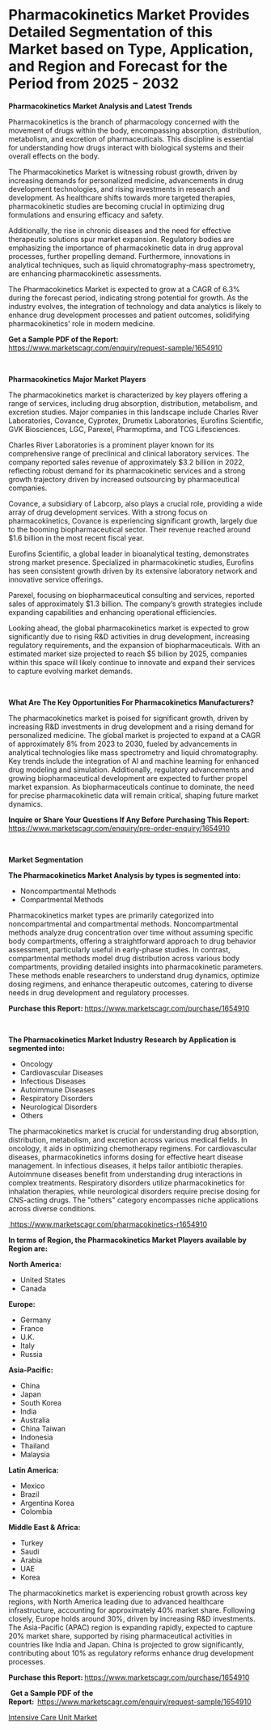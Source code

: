 <p><h1>Pharmacokinetics Market Provides Detailed Segmentation of this Market based on Type, Application, and Region and Forecast for the Period from 2025 - 2032</h1></p><p><strong>Pharmacokinetics Market Analysis and Latest Trends</strong></p>
<p><p>Pharmacokinetics is the branch of pharmacology concerned with the movement of drugs within the body, encompassing absorption, distribution, metabolism, and excretion of pharmaceuticals. This discipline is essential for understanding how drugs interact with biological systems and their overall effects on the body.</p><p>The Pharmacokinetics Market is witnessing robust growth, driven by increasing demands for personalized medicine, advancements in drug development technologies, and rising investments in research and development. As healthcare shifts towards more targeted therapies, pharmacokinetic studies are becoming crucial in optimizing drug formulations and ensuring efficacy and safety.</p><p>Additionally, the rise in chronic diseases and the need for effective therapeutic solutions spur market expansion. Regulatory bodies are emphasizing the importance of pharmacokinetic data in drug approval processes, further propelling demand. Furthermore, innovations in analytical techniques, such as liquid chromatography-mass spectrometry, are enhancing pharmacokinetic assessments.</p><p>The Pharmacokinetics Market is expected to grow at a CAGR of 6.3% during the forecast period, indicating strong potential for growth. As the industry evolves, the integration of technology and data analytics is likely to enhance drug development processes and patient outcomes, solidifying pharmacokinetics' role in modern medicine.</p></p>
<p><strong>Get a Sample PDF of the Report:&nbsp;</strong> <a href="https://www.marketscagr.com/enquiry/request-sample/1654910?utm_campaign=3201&utm_medium=2&utm_source=Github&utm_content=ia&utm_term=07032025&utm_id=pharmacokinetics">https://www.marketscagr.com/enquiry/request-sample/1654910</a></p>
<p>&nbsp;</p>
<p><strong>Pharmacokinetics Major Market Players</strong></p>
<p><p>The pharmacokinetics market is characterized by key players offering a range of services, including drug absorption, distribution, metabolism, and excretion studies. Major companies in this landscape include Charles River Laboratories, Covance, Cyprotex, Drumetix Laboratories, Eurofins Scientific, GVK Biosciences, LGC, Parexel, Pharmoptima, and TCG Lifesciences.</p><p>Charles River Laboratories is a prominent player known for its comprehensive range of preclinical and clinical laboratory services. The company reported sales revenue of approximately $3.2 billion in 2022, reflecting robust demand for its pharmacokinetic services and a strong growth trajectory driven by increased outsourcing by pharmaceutical companies.</p><p>Covance, a subsidiary of Labcorp, also plays a crucial role, providing a wide array of drug development services. With a strong focus on pharmacokinetics, Covance is experiencing significant growth, largely due to the booming biopharmaceutical sector. Their revenue reached around $1.6 billion in the most recent fiscal year.</p><p>Eurofins Scientific, a global leader in bioanalytical testing, demonstrates strong market presence. Specialized in pharmacokinetic studies, Eurofins has seen consistent growth driven by its extensive laboratory network and innovative service offerings.</p><p>Parexel, focusing on biopharmaceutical consulting and services, reported sales of approximately $1.3 billion. The company’s growth strategies include expanding capabilities and enhancing operational efficiencies.</p><p>Looking ahead, the global pharmacokinetics market is expected to grow significantly due to rising R&D activities in drug development, increasing regulatory requirements, and the expansion of biopharmaceuticals. With an estimated market size projected to reach $5 billion by 2025, companies within this space will likely continue to innovate and expand their services to capture evolving market demands.</p></p>
<p>&nbsp;</p>
<p><strong>What Are The Key Opportunities For Pharmacokinetics Manufacturers?</strong></p>
<p><p>The pharmacokinetics market is poised for significant growth, driven by increasing R&D investments in drug development and a rising demand for personalized medicine. The global market is projected to expand at a CAGR of approximately 8% from 2023 to 2030, fueled by advancements in analytical technologies like mass spectrometry and liquid chromatography. Key trends include the integration of AI and machine learning for enhanced drug modeling and simulation. Additionally, regulatory advancements and growing biopharmaceutical development are expected to further propel market expansion. As biopharmaceuticals continue to dominate, the need for precise pharmacokinetic data will remain critical, shaping future market dynamics.</p></p>
<p><strong>Inquire or Share Your Questions If Any Before Purchasing This Report:</strong> <a href="https://www.marketscagr.com/enquiry/pre-order-enquiry/1654910?utm_campaign=3201&utm_medium=2&utm_source=Github&utm_content=ia&utm_term=07032025&utm_id=pharmacokinetics">https://www.marketscagr.com/enquiry/pre-order-enquiry/1654910</a></p>
<p>&nbsp;</p>
<p><strong>Market Segmentation</strong></p>
<p><strong>The Pharmacokinetics Market Analysis by types is segmented into:</strong></p>
<p><ul><li>Noncompartmental Methods</li><li>Compartmental Methods</li></ul></p>
<p><p>Pharmacokinetics market types are primarily categorized into noncompartmental and compartmental methods. Noncompartmental methods analyze drug concentration over time without assuming specific body compartments, offering a straightforward approach to drug behavior assessment, particularly useful in early-phase studies. In contrast, compartmental methods model drug distribution across various body compartments, providing detailed insights into pharmacokinetic parameters. These methods enable researchers to understand drug dynamics, optimize dosing regimens, and enhance therapeutic outcomes, catering to diverse needs in drug development and regulatory processes.</p></p>
<p><strong>Purchase this Report:&nbsp;</strong><a href="https://www.marketscagr.com/purchase/1654910?utm_campaign=3201&utm_medium=2&utm_source=Github&utm_content=ia&utm_term=07032025&utm_id=pharmacokinetics">https://www.marketscagr.com/purchase/1654910</a></p>
<p>&nbsp;</p>
<p><strong>The Pharmacokinetics Market Industry Research by Application is segmented into:</strong></p>
<p><ul><li>Oncology</li><li>Cardiovascular Diseases</li><li>Infectious Diseases</li><li>Autoimmune Diseases</li><li>Respiratory Disorders</li><li>Neurological Disorders</li><li>Others</li></ul></p>
<p><p>The pharmacokinetics market is crucial for understanding drug absorption, distribution, metabolism, and excretion across various medical fields. In oncology, it aids in optimizing chemotherapy regimens. For cardiovascular diseases, pharmacokinetics informs dosing for effective heart disease management. In infectious diseases, it helps tailor antibiotic therapies. Autoimmune diseases benefit from understanding drug interactions in complex treatments. Respiratory disorders utilize pharmacokinetics for inhalation therapies, while neurological disorders require precise dosing for CNS-acting drugs. The "others" category encompasses niche applications across diverse conditions.</p></p>
<p><a href="https://www.marketscagr.com/pharmacokinetics-r1654910?utm_campaign=3201&utm_medium=2&utm_source=Github&utm_content=ia&utm_term=07032025&utm_id=pharmacokinetics">&nbsp;https://www.marketscagr.com/pharmacokinetics-r1654910</a></p>
<p><strong>In terms of Region, the Pharmacokinetics Market Players available by Region are:</strong></p>
<p>
    <p> <strong> North America: </strong>
        <ul>
            <li>United States</li>
            <li>Canada</li>
        </ul>
        </p> 
    <p> <strong> Europe: </strong>
        <ul>
            <li>Germany</li>
            <li>France</li>
            <li>U.K.</li>
            <li>Italy</li>
            <li>Russia</li>
        </ul>
        </p> 
    <p> <strong> Asia-Pacific: </strong>
        <ul>
            <li>China</li>
            <li>Japan</li>
            <li>South Korea</li>
            <li>India</li>
            <li>Australia</li>
            <li>China Taiwan</li>
            <li>Indonesia</li>
            <li>Thailand</li>
            <li>Malaysia</li>
        </ul>
        </p> 
    <p> <strong> Latin America: </strong>
        <ul>
            <li>Mexico</li>
            <li>Brazil</li>
            <li>Argentina Korea</li>
            <li>Colombia</li>
        </ul>
        </p> 
    <p> <strong> Middle East & Africa: </strong>
        <ul>
            <li>Turkey</li>
            <li>Saudi</li>
            <li>Arabia</li>
            <li>UAE</li>
            <li>Korea</li>
        </ul>
    </p>
    </p>
<p><p>The pharmacokinetics market is experiencing robust growth across key regions, with North America leading due to advanced healthcare infrastructure, accounting for approximately 40% market share. Following closely, Europe holds around 30%, driven by increasing R&D investments. The Asia-Pacific (APAC) region is expanding rapidly, expected to capture 20% market share, supported by rising pharmaceutical activities in countries like India and Japan. China is projected to grow significantly, contributing about 10% as regulatory reforms enhance drug development processes.</p></p>
<p><strong>Purchase this Report: </strong><a href="https://www.marketscagr.com/purchase/1654910?utm_campaign=3201&utm_medium=2&utm_source=Github&utm_content=ia&utm_term=07032025&utm_id=pharmacokinetics">https://www.marketscagr.com/purchase/1654910</a></p>
<p>&nbsp;<strong>Get a Sample PDF of the Report:&nbsp;&nbsp;</strong><a href="https://www.marketscagr.com/enquiry/request-sample/1654910?utm_campaign=3201&utm_medium=2&utm_source=Github&utm_content=ia&utm_term=07032025&utm_id=pharmacokinetics">https://www.marketscagr.com/enquiry/request-sample/1654910</a></p>
<p><strong></strong></p>
<p><p><a href="https://github.com/vigoseiler/Market-Research-Report-List-1/blob/main/intensive-care-unit-market.md?utm_campaign=3201&utm_medium=2&utm_source=Github&utm_content=ia&utm_term=07032025&utm_id=pharmacokinetics">Intensive Care Unit Market</a></p></p>